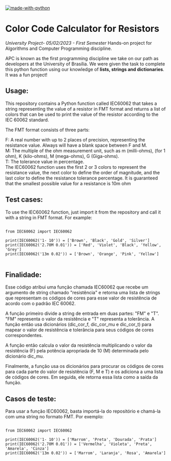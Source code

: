 [![made-with-python](https://img.shields.io/badge/Made%20with-Python-1f425f.svg)](https://www.python.org/) 

# Color Code Calculator for Resistors 
<em>University Project- 05/02/2023 - First Semester</em>
Hands-on project for Algorithms and Computer Programming discipline. 

APC is known as the first programming discipline we take on our path as developers at the University of Brasília. We were given the task to complete this python function using our knowledge of <b>lists, strings and dictionaries</b>. It was a fun project! 

## Usage:

This repository contains a Python function called IEC60062 that takes a string representing the value of a resistor in FMT format and returns a list of colors that can be used to print the value of the resistor according to the IEC 60062 standard.

The FMT format consists of three parts:

F: A real number with up to 2 places of precision, representing the resistance value. Always will have a blank space between F and M. <br>
M: The multiple of the ohm measurement unit, such as m (milli-ohms), (for 1 ohm), K (kilo-ohms), M (mega-ohms), G (Giga-ohms). <br>
T: The tolerance value in percentage. <br>
The IEC60062 function uses the first 2 or 3 colors to represent the resistance value, the next color to define the order of magnitude, and the last color to define the resistance tolerance percentage. It is guaranteed that the smallest possible value for a resistance is 10m ohm

## Test cases:
To use the IEC60062 function, just import it from the repository and call it with a string in FMT format. For example:
<pre>
<code>
from IEC60062 import IEC60062

print(IEC60062('1- 10')) = ['Brown', 'Black', 'Gold', 'Silver']
print(IEC60062('2.70M 0.01')) = ['Red', 'Violet', 'Black', 'Yellow', 'Grey']
print(IEC60062('13m 0.02')) = ['Brown', 'Orange', 'Pink', 'Yellow']
</code>
</pre>


## Finalidade:

Esse código atribui uma função chamada IEC60062 que recebe um argumento de string chamado "resistência" e retorna uma lista de strings que representam os códigos de cores para esse valor de resistência de acordo com o padrão IEC 60062.

A função primeiro divide a string de entrada em duas partes: "FM" e "T". "FM" representa o valor da resistência e "T" representa a tolerância. A função então usa dicionários (dic_cor_f, dic_cor_mu e dic_cor_t) para mapear o valor de resistência e tolerância para seus códigos de cores correspondentes.

A função então calcula o valor da resistência multiplicando o valor da resistência (F) pela potência apropriada de 10 (M) determinada pelo dicionário dic_mu.

Finalmente, a função usa os dicionários para procurar os códigos de cores para cada parte do valor de resistência (F, M e T) e os adiciona a uma lista de códigos de cores. Em seguida, ele retorna essa lista como a saída da função.

## Casos de teste:
Para usar a função IEC60062, basta importá-la do repositório e chamá-la com uma string no formato FMT. Por exemplo:
<pre>
<code>
from IEC60062 import IEC60062

print(IEC60062('1- 10')) = ['Marrom', 'Preta', 'Dourada', 'Prata']
print(IEC60062('2.70M 0.01')) = ['Vermelha', 'Violeta', 'Preta', 'Amarela', 'Cinza']
print(IEC60062('13m 0.02')) = ['Marrom', 'Laranja', 'Rosa', 'Amarela']
</code>
</pre>
